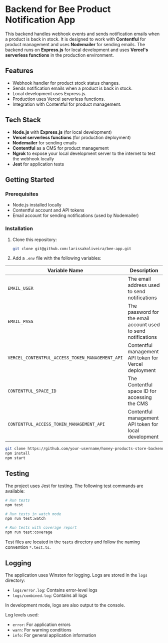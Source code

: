 # Backend for Bee Product Notification App

This backend handles webhook events and sends notification emails when a product is back in stock. It is designed to work with **Contentful** for product management and uses **Nodemailer** for sending emails. The backend runs on **Express.js** for local development and uses **Vercel's serverless functions** in the production environment.

## Features

- Webhook handler for product stock status changes.
- Sends notification emails when a product is back in stock.
- Local development uses Express.js.
- Production uses Vercel serverless functions.
- Integration with Contentful for product management.

## Tech Stack

- **Node.js** with **Express.js** (for local development)
- **Vercel serverless functions** (for production deployment)
- **Nodemailer** for sending emails
- **Contentful** as a CMS for product management
- **Ngrok** to expose your local development server to the internet to test the webhook locally
- **Jest** for application tests

## Getting Started

### Prerequisites

- Node.js installed locally
- Contentful account and API tokens
- Email account for sending notifications (used by Nodemailer)

### Installation
1. Clone this repository:
   ```bash
   git clone git@github.com:larissakoliveira/bee-app.git
2. Add a `.env` file with the following variables:
   
| Variable Name                                      | Description                                                 |
|----------------------------------------------------|-------------------------------------------------------------|
| `EMAIL_USER`                                       | The email address used to send notifications                 |
| `EMAIL_PASS`                                       | The password for the email account used to send notifications|
| `VERCEL_CONTENTFUL_ACCESS_TOKEN_MANAGEMENT_API`     | Contentful management API token for Vercel deployment        |
| `CONTENTFUL_SPACE_ID`                              | The Contentful space ID for accessing the CMS                |
| `CONTENTFUL_ACCESS_TOKEN_MANAGEMENT_API`           | Contentful management API token for local development        |

   ```bash
   git clone https://github.com/your-username/honey-products-store-backend.git
   npm install
   npm start
```
## Testing

The project uses Jest for testing. The following test commands are available:

```bash
# Run tests
npm test

# Run tests in watch mode
npm run test:watch

# Run tests with coverage report
npm run test:coverage
```
Test files are located in the `tests` directory and follow the naming convention `*.test.ts`.

## Logging

The application uses Winston for logging. Logs are stored in the `logs` directory:

- `logs/error.log`: Contains error-level logs
- `logs/combined.log`: Contains all logs

In development mode, logs are also output to the console.

Log levels used:
- `error`: For application errors
- `warn`: For warning conditions
- `info`: For general application information
